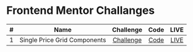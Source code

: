 # Frontend Mentor Challanges 


| #   | Name                         | Challenge                                                                                                  | Code                                                                                          | LIVE                                                    |
| :-: | ---------------------------- | :--------------------------------------------------------------------------------------------------------: | :-------------------------------------------------------------------------------------------: | :-----------------------------------------------------: |
|  1  | Single Price Grid Components | [Challenge](https://www.frontendmentor.io/challenges/single-price-grid-component-5ce41129d0ff452fec5abbbc) | [Code](https://github.com/j471n/frontend-mentor/tree/main/Single%20Price%20Grid%20Components) | [LIVE](https://single-price-grid-365rvwcdn.vercel.app/) |
